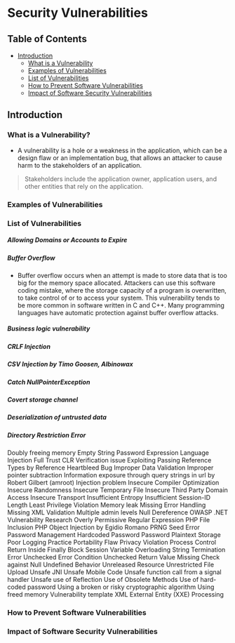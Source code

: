 #  Security Vulnerabilities

## Table of Contents
- [Introduction](#)
  - [What is a Vulnerability](#)
  - [Examples of Vulnerabilities](#)
  - [List of Vulnerabilities](#)
  - [How to Prevent Software Vulnerabilities](#)
  - [Impact of Software Security Vulnerabilities](#)


## Introduction

### What is a Vulnerability?
- A vulnerability is a hole or a weakness in the application, which can be a design flaw or an implementation bug, that allows an attacker to cause harm to the stakeholders of an application. 
> Stakeholders include the application owner, application users, and other entities that rely on the application.

### Examples of Vulnerabilities

### List of Vulnerabilities

##### Allowing Domains or Accounts to Expire

##### Buffer Overflow
- Buffer overflow occurs when an attempt is made to store data that is too big for the memory space allocated. Attackers can use this software coding mistake, where the storage capacity of a program is overwritten, to take control of or to access your system. This vulnerability tends to be more common in software written in C and C++. Many programming languages have automatic protection against buffer overflow attacks.

##### Business logic vulnerability
##### CRLF Injection
##### CSV Injection by Timo Goosen, Albinowax
##### Catch NullPointerException
##### Covert storage channel
##### Deserialization of untrusted data
##### Directory Restriction Error
Doubly freeing memory
Empty String Password
Expression Language Injection
Full Trust CLR Verification issue Exploiting Passing Reference Types by Reference
Heartbleed Bug
Improper Data Validation
Improper pointer subtraction
Information exposure through query strings in url by Robert Gilbert (amroot)
Injection problem
Insecure Compiler Optimization
Insecure Randomness
Insecure Temporary File
Insecure Third Party Domain Access
Insecure Transport
Insufficient Entropy
Insufficient Session-ID Length
Least Privilege Violation
Memory leak
Missing Error Handling
Missing XML Validation
Multiple admin levels
Null Dereference
OWASP .NET Vulnerability Research
Overly Permissive Regular Expression
PHP File Inclusion
PHP Object Injection by Egidio Romano
PRNG Seed Error
Password Management Hardcoded Password
Password Plaintext Storage
Poor Logging Practice
Portability Flaw
Privacy Violation
Process Control
Return Inside Finally Block
Session Variable Overloading
String Termination Error
Unchecked Error Condition
Unchecked Return Value Missing Check against Null
Undefined Behavior
Unreleased Resource
Unrestricted File Upload
Unsafe JNI
Unsafe Mobile Code
Unsafe function call from a signal handler
Unsafe use of Reflection
Use of Obsolete Methods
Use of hard-coded password
Using a broken or risky cryptographic algorithm
Using freed memory
Vulnerability template
XML External Entity (XXE) Processing

### How to Prevent Software Vulnerabilities

### Impact of Software Security Vulnerabilities
